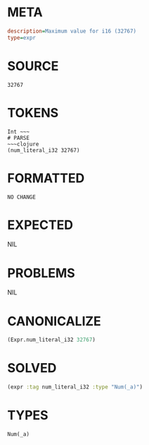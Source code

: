 # META
~~~ini
description=Maximum value for i16 (32767)
type=expr
~~~
# SOURCE
~~~roc
32767
~~~
# TOKENS
~~~text
Int ~~~
# PARSE
~~~clojure
(num_literal_i32 32767)
~~~
# FORMATTED
~~~roc
NO CHANGE
~~~
# EXPECTED
NIL
# PROBLEMS
NIL
# CANONICALIZE
~~~clojure
(Expr.num_literal_i32 32767)
~~~
# SOLVED
~~~clojure
(expr :tag num_literal_i32 :type "Num(_a)")
~~~
# TYPES
~~~roc
Num(_a)
~~~
